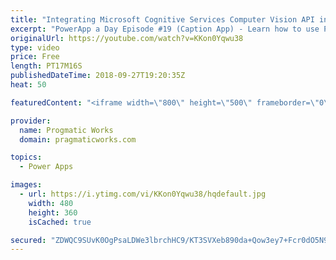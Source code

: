 ```yaml
---
title: "Integrating Microsoft Cognitive Services Computer Vision API into PowerApps"
excerpt: "PowerApp a Day Episode #19 (Caption App) - Learn how to use PowerApps and Microsoft Cognitive Services Computer Vision to automatically create captions on your images you upload.  Power App Training: https://pragmaticworks.com/Training/On-Demand-Training/Introduction-to-Powerapps  OnChange of the Photo:"
originalUrl: https://youtube.com/watch?v=KKon0Yqwu38
type: video
price: Free
length: PT17M16S
publishedDateTime: 2018-09-27T19:20:35Z
heat: 50

featuredContent: "<iframe width=\"800\" height=\"500\" frameborder=\"0\" src=\"https://www.youtube.com/embed/KKon0Yqwu38\" allow=\"accelerometer; autoplay; encrypted-media; gyroscope; picture-in-picture\" allowfullscreen></iframe>"

provider:
  name: Progmatic Works
  domain: pragmaticworks.com

topics:
  - Power Apps

images:
  - url: https://i.ytimg.com/vi/KKon0Yqwu38/hqdefault.jpg
    width: 480
    height: 360
    isCached: true

secured: "ZDWQC9SUvK0OgPsaLDWe3lbrchHC9/KT3SVXeb890da+Qow3ey7+Fcr0dO5N9CP++SlJsY8NVqCTn2W+6LSIgCnVi0Y583ITP+lAq573Bkd/fTsTnH7Z3WgIxVZYqCYTB7slRam3iF15fbVVd/QOdjuzfWcj9u8U9FmTOHl5a+Jqac1LQdLW3+sUVQpmNNBxxhmroD3Y12yGkuWYJOiCW/nuDGaD+7t3/ClOusvlXoTjws/Ol0RcyU6P3WYshTuyJZtlMsg3zCAtGZC6CuL3wgF2+YITOtRoX/r9lLVxx6/+P/WUXcr9C39Ln/WwTp2qqRboM2nTwZcWSE94X2VcoyJQkOsMIYnocKACm83pNPsh5wrF4FtNm/bzEr/zg7kN5T9/CSBHt4vzPl0xkaQ1FuWPQmiAihy5FWDIFQGFMr4=;112TD7lXaqVW/VcsKVks5w=="
---
```


